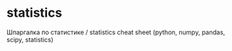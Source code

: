 # statistics
Шпаргалка по статистике / statistics cheat sheet (python, numpy, pandas, scipy, statistics)
